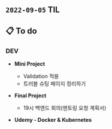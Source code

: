 ## `2022-09-05` TIL

## 📋 To do

### DEV

+ **Mini Project**
  + Validation 적용
  + 트러블 슈팅 페이지 정리하기

+ **Final Project**
  + 19시 백엔드 회의(멘토링 요청 계획서)

+ **Udemy - Docker & Kubernetes**